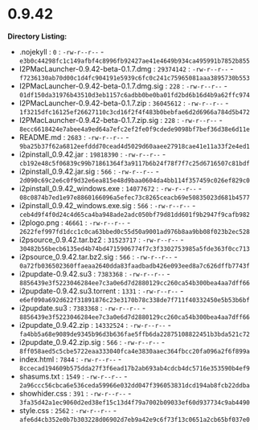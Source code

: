 0.9.42
======

**Directory Listing:**

 - .nojekyll : `0` : `-rw-r--r--` - `e3b0c44298fc1c149afbf4c8996fb92427ae41e4649b934ca495991b7852b855`
 - I2PMacLauncher-0.9.42-beta-0.1.7.dmg : `29374142` : `-rw-r--r--` - `f7236130ab70d00c1d4fc904191e5939c6fc0c241c75965081aaa3895730b553`
 - I2PMacLauncher-0.9.42-beta-0.1.7.dmg.sig : `228` : `-rw-r--r--` - `01df150da31976b43510d3eb1157c6adbb0be0ba01fd2bd6b16d4b9a62ffc974`
 - I2PMacLauncher-0.9.42-beta-0.1.7.zip : `36045612` : `-rw-r--r--` - `1f3215dfc16125ef26627110c3cd16f2f4f483b0bebfae6d2d6966a784d5b472`
 - I2PMacLauncher-0.9.42-beta-0.1.7.zip.sig : `228` : `-rw-r--r--` - `8ecc6618424e7abee4a9ed64a7efc2ef2fe0f9cdede9098bf7bef36d38e6d11e`
 - README.md : `2683` : `-rw-r--r--` - `9ba25b37f62a6812eefddd70cead4d5029d60aaee27918cae41e11a33f2e4ed1`
 - i2pinstall_0.9.42.jar : `19818390` : `-rw-r--r--` - `cb192e48c5f06839c99b71861364f3a9117b6b24f78f7f7c25d6716507c81bdf`
 - i2pinstall_0.9.42.jar.sig : `566` : `-rw-r--r--` - `2d090c69c2e6c0f9d32e6ea815e48d9baa0604da4bb114f357459c026ef829c0`
 - i2pinstall_0.9.42_windows.exe : `14077672` : `-rw-r--r--` - `08c0874b7ed1e97e8860166096a5efec73c8265ceacb69e50835023d681b4577`
 - i2pinstall_0.9.42_windows.exe.sig : `566` : `-rw-r--r--` - `ceb4d9f4f0d24c4d65ca4ba948ade2adc050bf79d81dd601f9b2947f9cafb982`
 - i2plogo.png : `46661` : `-rw-r--r--` - `2622fef997fd1dcc1c0ca63bbed0c55d50a9001ad976b8aa9bb08f023b2ec528`
 - i2psource_0.9.42.tar.bz2 : `31523717` : `-rw-r--r--` - `30482b56becb6135ed4b74bd4715906774f7c3f3302753985a5fde363f0cc713`
 - i2psource_0.9.42.tar.bz2.sig : `566` : `-rw-r--r--` - `0a72fb036502360ffaeaa2640dda83faadbadb426e093eed8a7c626dffb7743f`
 - i2pupdate-0.9.42.su3 : `7383368` : `-rw-r--r--` - `8856439e3f5223046284ee7c3a0e6d7d2880129cc260ca54b300bea4aa7dff66`
 - i2pupdate-0.9.42.su3.torrent : `1331` : `-rw-r--r--` - `e6ef090a692d622f31891876c23e3170b78c338de7f711f40332450e5b53b6bf`
 - i2pupdate.su3 : `7383368` : `-rw-r--r--` - `8856439e3f5223046284ee7c3a0e6d7d2880129cc260ca54b300bea4aa7dff66`
 - i2pupdate_0.9.42.zip : `14332524` : `-rw-r--r--` - `fa4bb5a68e9089de9345b96d3b636fae5ffb6da22875108822451b3bda521c72`
 - i2pupdate_0.9.42.zip.sig : `566` : `-rw-r--r--` - `8ff058aed5c5cbe5722eaa333040fca4e3830aaec364fbcc20fa096a2f6f899a`
 - index.html : `7844` : `-rw-r--r--` - `8ccecad194609b575dda27f3f6ead17b2ab693ab4cdcb4dc5716e353590b4ef9`
 - shasums.txt : `1549` : `-rw-r--r--` - `2a96ccc56cbca6e536ceda59966e032dd047f396053831dcd194ab8fcb22ddba`
 - showhider.css : `391` : `-rw-r--r--` - `3fa35d42a1ec9060d2ed38ef15c13d4f79a7002b09033ef60d937734c9ab4490`
 - style.css : `2562` : `-rw-r--r--` - `afe6d4cb352e0b7b303228d06902d7eb9a42e9c6f73f13c0651a2cb65bf037e0`
